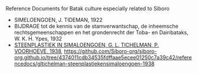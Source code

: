 Reference Documents for Batak culture especially related to Siboro

* SIMELOENGOEN, J. TIDEMAN, 1922
* BIJDRAGE tot de kennis van de stamverwantschap, de inheemsche rechtsgemeenschappen en het grondenrecht der Toba- en Dairibataks, W. K. H. Ypes, 1932
* [STEENPLASTIEK IN SIMALOENGOEN, G. L. TICHELMAN, P. VOORHOEVE, 1938](gltichelman-steenplastiekensimaloengoen-1938/), https://github.com/Siboro-org/siboro-org.github.io/tree/4374011cdb34535fdffaae5ecee01250c7a39c42/referencedocs/gltichelman-steenplastiekensimaloengoen-1938
